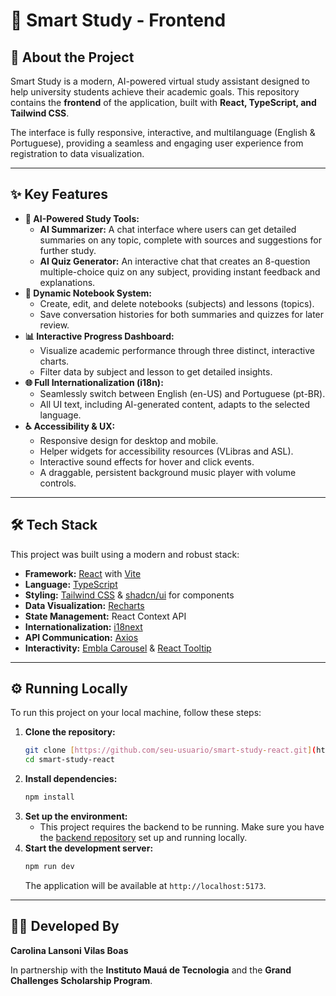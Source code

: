 # 🚀 Smart Study - Frontend

## 🌟 About the Project

Smart Study is a modern, AI-powered virtual study assistant designed to help university students achieve their academic goals. This repository contains the **frontend** of the application, built with **React, TypeScript, and Tailwind CSS**.

The interface is fully responsive, interactive, and multilanguage (English & Portuguese), providing a seamless and engaging user experience from registration to data visualization.

---

## ✨ Key Features

* **🤖 AI-Powered Study Tools:**
    * **AI Summarizer:** A chat interface where users can get detailed summaries on any topic, complete with sources and suggestions for further study.
    * **AI Quiz Generator:** An interactive chat that creates an 8-question multiple-choice quiz on any subject, providing instant feedback and explanations.
* **📓 Dynamic Notebook System:**
    * Create, edit, and delete notebooks (subjects) and lessons (topics).
    * Save conversation histories for both summaries and quizzes for later review.
* **📊 Interactive Progress Dashboard:**
    * Visualize academic performance through three distinct, interactive charts.
    * Filter data by subject and lesson to get detailed insights.
* **🌐 Full Internationalization (i18n):**
    * Seamlessly switch between English (en-US) and Portuguese (pt-BR).
    * All UI text, including AI-generated content, adapts to the selected language.
* **♿ Accessibility & UX:**
    * Responsive design for desktop and mobile.
    * Helper widgets for accessibility resources (VLibras and ASL).
    * Interactive sound effects for hover and click events.
    * A draggable, persistent background music player with volume controls.

---

## 🛠️ Tech Stack

This project was built using a modern and robust stack:

* **Framework:** [React](https://reactjs.org/) with [Vite](https://vitejs.dev/)
* **Language:** [TypeScript](https://www.typescriptlang.org/)
* **Styling:** [Tailwind CSS](https://tailwindcss.com/) & [shadcn/ui](https://ui.shadcn.com/) for components
* **Data Visualization:** [Recharts](https://recharts.org/)
* **State Management:** React Context API
* **Internationalization:** [i18next](https://www.i18next.com/)
* **API Communication:** [Axios](https://axios-http.com/)
* **Interactivity:** [Embla Carousel](https://www.embla-carousel.com/) & [React Tooltip](https://react-tooltip.com/)

---

## ⚙️ Running Locally

To run this project on your local machine, follow these steps:

1.  **Clone the repository:**
    ```bash
    git clone [https://github.com/seu-usuario/smart-study-react.git](https://github.com/seu-usuario/smart-study-react.git)
    cd smart-study-react
    ```
2.  **Install dependencies:**
    ```bash
    npm install
    ```
3.  **Set up the environment:**
    * This project requires the backend to be running. Make sure you have the [backend repository](https://github.com/seu-usuario/smart_study-back) set up and running locally.
4.  **Start the development server:**
    ```bash
    npm run dev
    ```
    The application will be available at `http://localhost:5173`.

---

## 👩‍💻 Developed By

**Carolina Lansoni Vilas Boas**

In partnership with the **Instituto Mauá de Tecnologia** and the **Grand Challenges Scholarship Program**.
